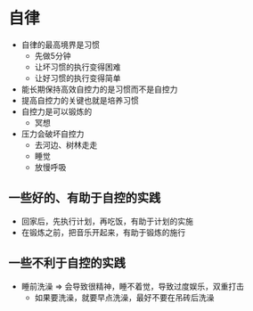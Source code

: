 # 自律
- 自律的最高境界是习惯
  - 先做5分钟
  - 让坏习惯的执行变得困难
  - 让好习惯的执行变得简单
- 能长期保持高效自控力的是习惯而不是自控力
- 提高自控力的关键也就是培养习惯
- 自控力是可以锻炼的
  - 冥想
- 压力会破坏自控力
  - 去河边、树林走走
  - 睡觉
  - 放慢呼吸 

## 一些好的、有助于自控的实践
- 回家后，先执行计划，再吃饭，有助于计划的实施
- 在锻炼之前，把音乐开起来，有助于锻炼的施行

## 一些不利于自控的实践
- 睡前洗澡 => 会导致很精神，睡不着觉，导致过度娱乐，双重打击
  - 如果要洗澡，就要早点洗澡，最好不要在吊砖后洗澡
